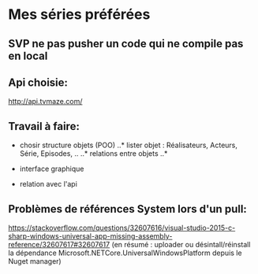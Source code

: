 # Mes séries préférées

## SVP ne pas pusher un code qui ne compile pas en local

## Api choisie:
http://api.tvmaze.com/

## Travail à faire:
- chosir structure objets (POO)
..* lister objet : Réalisateurs, Acteurs, Série, Episodes, ..
..* relations entre objets
..* 

- interface graphique
- relation avec l'api

## Problèmes de références System lors d'un pull:
https://stackoverflow.com/questions/32607616/visual-studio-2015-c-sharp-windows-universal-app-missing-assembly-reference/32607617#32607617
(en résumé : uploader ou désintall/réinstall la dépendance Microsoft.NETCore.UniversalWindowsPlatform depuis le Nuget manager)